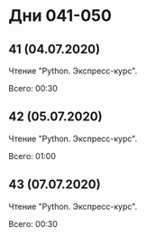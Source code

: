 # Дни 041-050

## 41 (04.07.2020)

Чтение "Python. Экспресс-курс".

Всего: 00:30

## 42 (05.07.2020)

Чтение "Python. Экспресс-курс".

Всего: 01:00

## 43 (07.07.2020)

Чтение "Python. Экспресс-курс".

Всего: 00:30
